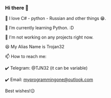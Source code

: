 ### Hi there 👋



🔭 I love C# - python - Russian and other things 😁.
  
🌱 I’m currently learning Python. :D

🤔 I'm not working on any projects right now.

😆 My Alias Name is Trojan32 

📫 How to reach me:

✔️ Telegram: @TJN32 (it can be variable)

✔️ Email: myprogrammingone@outlook.com

Best wishes!😉

